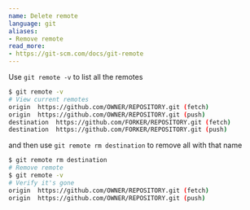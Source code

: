 ```yaml
---
name: Delete remote
language: git
aliases:
- Remove remote
read_more:
- https://git-scm.com/docs/git-remote
---
```

Use `git remote -v` to list all the remotes

```bash
$ git remote -v
# View current remotes
origin  https://github.com/OWNER/REPOSITORY.git (fetch)
origin  https://github.com/OWNER/REPOSITORY.git (push)
destination  https://github.com/FORKER/REPOSITORY.git (fetch)
destination  https://github.com/FORKER/REPOSITORY.git (push)
```

and then use `git remote rm destination` to remove all with that name

```bash
$ git remote rm destination
# Remove remote
$ git remote -v
# Verify it's gone
origin  https://github.com/OWNER/REPOSITORY.git (fetch)
origin  https://github.com/OWNER/REPOSITORY.git (push)
```
